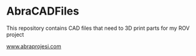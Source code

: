 # AbraCADFiles

This repository contains CAD files that need to 3D print parts for my ROV project

www.abraprojesi.com
